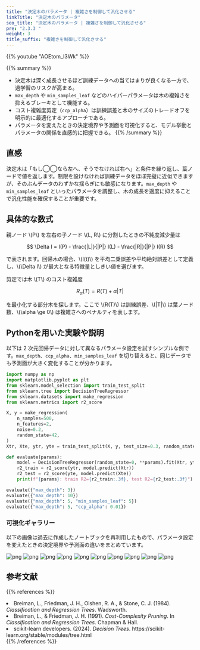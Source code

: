 ```yaml
---
title: "決定木のパラメータ | 複雑さを制御して汎化させる"
linkTitle: "決定木のパラメータ"
seo_title: "決定木のパラメータ | 複雑さを制御して汎化させる"
pre: "2.3.3 "
weight: 3
title_suffix: "複雑さを制御して汎化させる"
---
```


{{% youtube "AOEtom_l3Wk" %}}

{{% summary %}}
- 決定木は深く成長させるほど訓練データへの当てはまりが良くなる一方で、過学習のリスクが高まる。
- `max_depth` や `min_samples_leaf` などのハイパーパラメータは木の複雑さを抑えるブレーキとして機能する。
- コスト複雑度剪定（`ccp_alpha`）は訓練誤差と木のサイズのトレードオフを明示的に最適化するアプローチである。
- パラメータを変えたときの決定境界や予測面を可視化すると、モデル挙動とパラメータの関係を直感的に把握できる。
{{% /summary %}}

## 直感
決定木は「もし◯◯なら左へ、そうでなければ右へ」と条件を繰り返し、葉ノードで値を返します。制限を設けなければ訓練データをほぼ完璧に近似できますが、そのぶんデータのわずかな揺らぎにも敏感になります。`max_depth` や `min_samples_leaf` といったパラメータを調整し、木の成長を適度に抑えることで汎化性能を確保することが重要です。

## 具体的な数式
親ノード \\(P\\) を左右の子ノード \\(L, R\\) に分割したときの不純度減少量は

$$
\Delta I = I(P) - \frac{|L|}{|P|} I(L) - \frac{|R|}{|P|} I(R)
$$

で表されます。回帰木の場合、\\(I(t)\\) を平均二乗誤差や平均絶対誤差として定義し、\\(\Delta I\\) が最大となる特徴量としきい値を選びます。

剪定では木 \\(T\\) のコスト複雑度

$$
R_\alpha(T) = R(T) + \alpha |T|
$$

を最小化する部分木を探します。ここで \\(R(T)\\) は訓練誤差、\\(|T|\\) は葉ノード数、\\(\alpha \ge 0\\) は複雑さへのペナルティを表します。

## Pythonを用いた実験や説明
以下は 2 次元回帰データに対して異なるパラメータ設定を試すシンプルな例です。`max_depth`、`ccp_alpha`、`min_samples_leaf` を切り替えると、同じデータでも予測面が大きく変化することが分かります。

```python
import numpy as np
import matplotlib.pyplot as plt
from sklearn.model_selection import train_test_split
from sklearn.tree import DecisionTreeRegressor
from sklearn.datasets import make_regression
from sklearn.metrics import r2_score

X, y = make_regression(
    n_samples=500,
    n_features=2,
    noise=0.2,
    random_state=42,
)
Xtr, Xte, ytr, yte = train_test_split(X, y, test_size=0.3, random_state=0)

def evaluate(params):
    model = DecisionTreeRegressor(random_state=0, **params).fit(Xtr, ytr)
    r2_train = r2_score(ytr, model.predict(Xtr))
    r2_test = r2_score(yte, model.predict(Xte))
    print(f"{params}: train R2={r2_train:.3f}, test R2={r2_test:.3f}")

evaluate({"max_depth": 3})
evaluate({"max_depth": 10})
evaluate({"max_depth": 5, "min_samples_leaf": 5})
evaluate({"max_depth": 5, "ccp_alpha": 0.01})
```

### 可視化ギャラリー
以下の画像は過去に作成したノートブックを再利用したもので、パラメータ設定を変えたときの決定境界や予測面の違いをまとめています。

![png](/images/basic/tree/Parameter_files/Parameter_5_0.png)
![png](/images/basic/tree/Parameter_files/Parameter_7_0.png)
![png](/images/basic/tree/Parameter_files/Parameter_7_1.png)
![png](/images/basic/tree/Parameter_files/Parameter_9_0.png)
![png](/images/basic/tree/Parameter_files/Parameter_11_0.png)
![png](/images/basic/tree/Parameter_files/Parameter_13_0.png)
![png](/images/basic/tree/Parameter_files/Parameter_15_0.png)
![png](/images/basic/tree/Parameter_files/Parameter_17_0.png)
![png](/images/basic/tree/Parameter_files/Parameter_20_0.png)
![png](/images/basic/tree/Parameter_files/Parameter_21_0.png)

## 参考文献
{{% references %}}
<li>Breiman, L., Friedman, J. H., Olshen, R. A., &amp; Stone, C. J. (1984). <i>Classification and Regression Trees</i>. Wadsworth.</li>
<li>Breiman, L., &amp; Friedman, J. H. (1991). <i>Cost-Complexity Pruning</i>. In <i>Classification and Regression Trees</i>. Chapman &amp; Hall.</li>
<li>scikit-learn developers. (2024). <i>Decision Trees</i>. https://scikit-learn.org/stable/modules/tree.html</li>
{{% /references %}}
